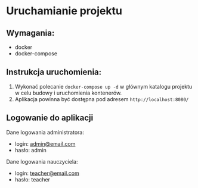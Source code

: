 # Uruchamianie projektu

## Wymagania:
- docker
- docker-compose

## Instrukcja uruchomienia:
1. Wykonać polecanie `docker-compose up -d` w głównym katalogu projektu w celu budowy i uruchomienia kontenerów.
2. Aplikacja powinna być dostępna pod adresem `http://localhost:8080/`

## Logowanie do aplikacji

Dane logowania administratora:
- login: admin@email.com
- hasło: admin

Dane logowania nauczyciela:
- login: teacher@email.com
- hasło: teacher
